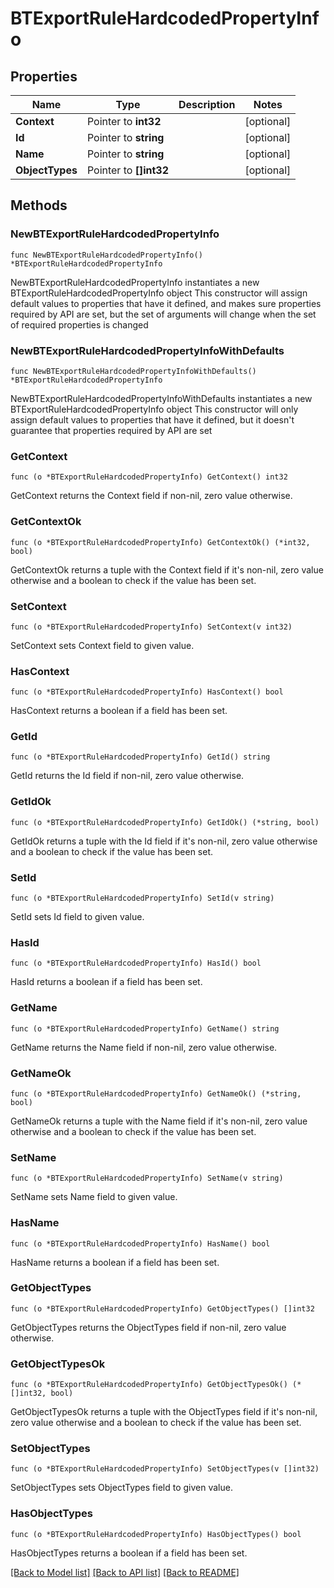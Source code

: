 # BTExportRuleHardcodedPropertyInfo

## Properties

Name | Type | Description | Notes
------------ | ------------- | ------------- | -------------
**Context** | Pointer to **int32** |  | [optional] 
**Id** | Pointer to **string** |  | [optional] 
**Name** | Pointer to **string** |  | [optional] 
**ObjectTypes** | Pointer to **[]int32** |  | [optional] 

## Methods

### NewBTExportRuleHardcodedPropertyInfo

`func NewBTExportRuleHardcodedPropertyInfo() *BTExportRuleHardcodedPropertyInfo`

NewBTExportRuleHardcodedPropertyInfo instantiates a new BTExportRuleHardcodedPropertyInfo object
This constructor will assign default values to properties that have it defined,
and makes sure properties required by API are set, but the set of arguments
will change when the set of required properties is changed

### NewBTExportRuleHardcodedPropertyInfoWithDefaults

`func NewBTExportRuleHardcodedPropertyInfoWithDefaults() *BTExportRuleHardcodedPropertyInfo`

NewBTExportRuleHardcodedPropertyInfoWithDefaults instantiates a new BTExportRuleHardcodedPropertyInfo object
This constructor will only assign default values to properties that have it defined,
but it doesn't guarantee that properties required by API are set

### GetContext

`func (o *BTExportRuleHardcodedPropertyInfo) GetContext() int32`

GetContext returns the Context field if non-nil, zero value otherwise.

### GetContextOk

`func (o *BTExportRuleHardcodedPropertyInfo) GetContextOk() (*int32, bool)`

GetContextOk returns a tuple with the Context field if it's non-nil, zero value otherwise
and a boolean to check if the value has been set.

### SetContext

`func (o *BTExportRuleHardcodedPropertyInfo) SetContext(v int32)`

SetContext sets Context field to given value.

### HasContext

`func (o *BTExportRuleHardcodedPropertyInfo) HasContext() bool`

HasContext returns a boolean if a field has been set.

### GetId

`func (o *BTExportRuleHardcodedPropertyInfo) GetId() string`

GetId returns the Id field if non-nil, zero value otherwise.

### GetIdOk

`func (o *BTExportRuleHardcodedPropertyInfo) GetIdOk() (*string, bool)`

GetIdOk returns a tuple with the Id field if it's non-nil, zero value otherwise
and a boolean to check if the value has been set.

### SetId

`func (o *BTExportRuleHardcodedPropertyInfo) SetId(v string)`

SetId sets Id field to given value.

### HasId

`func (o *BTExportRuleHardcodedPropertyInfo) HasId() bool`

HasId returns a boolean if a field has been set.

### GetName

`func (o *BTExportRuleHardcodedPropertyInfo) GetName() string`

GetName returns the Name field if non-nil, zero value otherwise.

### GetNameOk

`func (o *BTExportRuleHardcodedPropertyInfo) GetNameOk() (*string, bool)`

GetNameOk returns a tuple with the Name field if it's non-nil, zero value otherwise
and a boolean to check if the value has been set.

### SetName

`func (o *BTExportRuleHardcodedPropertyInfo) SetName(v string)`

SetName sets Name field to given value.

### HasName

`func (o *BTExportRuleHardcodedPropertyInfo) HasName() bool`

HasName returns a boolean if a field has been set.

### GetObjectTypes

`func (o *BTExportRuleHardcodedPropertyInfo) GetObjectTypes() []int32`

GetObjectTypes returns the ObjectTypes field if non-nil, zero value otherwise.

### GetObjectTypesOk

`func (o *BTExportRuleHardcodedPropertyInfo) GetObjectTypesOk() (*[]int32, bool)`

GetObjectTypesOk returns a tuple with the ObjectTypes field if it's non-nil, zero value otherwise
and a boolean to check if the value has been set.

### SetObjectTypes

`func (o *BTExportRuleHardcodedPropertyInfo) SetObjectTypes(v []int32)`

SetObjectTypes sets ObjectTypes field to given value.

### HasObjectTypes

`func (o *BTExportRuleHardcodedPropertyInfo) HasObjectTypes() bool`

HasObjectTypes returns a boolean if a field has been set.


[[Back to Model list]](../README.md#documentation-for-models) [[Back to API list]](../README.md#documentation-for-api-endpoints) [[Back to README]](../README.md)



